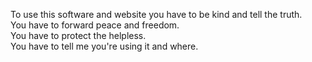 To use this software and website you have to be kind and tell the truth.    
You have to forward peace and freedom.  
You have to protect the helpless.  
You have to tell me you're using it and where.  